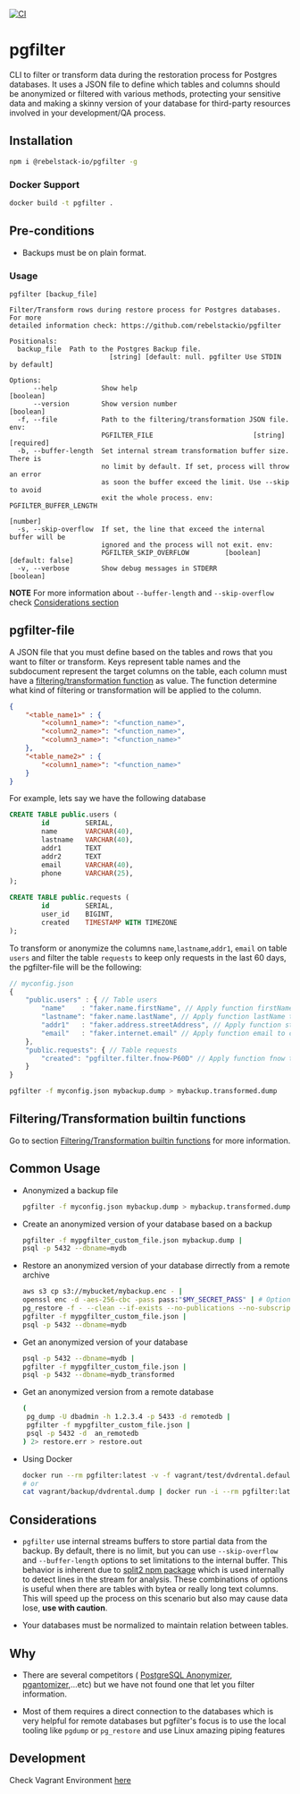 [![CI](https://github.com/rebelstackio/pgfilter/actions/workflows/build.yml/badge.svg)](https://github.com/rebelstackio/pgfilter/actions/workflows/build.yml)
# pgfilter

CLI to filter or transform data during the restoration process for Postgres databases.
It uses a JSON file to define which tables and columns should be anonymized or filtered with various methods, protecting your sensitive data and making a skinny version of your database for third-party resources involved in your development/QA process.

## Installation
```bash
npm i @rebelstack-io/pgfilter -g
```

### Docker Support
```bash
docker build -t pgfilter .
```

## Pre-conditions

- Backups must be on plain format.
### Usage

```
pgfilter [backup_file]

Filter/Transform rows during restore process for Postgres databases. For more
detailed information check: https://github.com/rebelstackio/pgfilter

Positionals:
  backup_file  Path to the Postgres Backup file.
                         [string] [default: null. pgfilter Use STDIN by default]

Options:
      --help           Show help                                       [boolean]
      --version        Show version number                             [boolean]
  -f, --file           Path to the filtering/transformation JSON file. env:
                       PGFILTER_FILE                         [string] [required]
  -b, --buffer-length  Set internal stream transformation buffer size. There is
                       no limit by default. If set, process will throw an error
                       as soon the buffer exceed the limit. Use --skip to avoid
                       exit the whole process. env: PGFILTER_BUFFER_LENGTH
                                                                        [number]
  -s, --skip-overflow  If set, the line that exceed the internal buffer will be
                       ignored and the process will not exit. env:
                       PGFILTER_SKIP_OVERFLOW         [boolean] [default: false]
  -v, --verbose        Show debug messages in STDERR                   [boolean]
```

__NOTE__ For more information about `--buffer-length` and `--skip-overflow` check [Considerations section](#considerations)
## pgfilter-file

A JSON file that you must define based on the tables and rows that you want to filter or transform. Keys represent table names and the subdocument represent the target columns on the table, each column must have a [filtering/transformation function](./docs/Functions.md) as value. The function determine what kind of filtering or transformation will be applied to the column.

```json
{
	"<table_name1>" : {
		"<column1_name>": "<function_name>",
		"<column2_name>": "<function_name>",
		"<column3_name>": "<function_name>"
	},
	"<table_name2>" : {
		"<column1_name>": "<function_name>"
	}
}
```

For example, lets say we have the following database

```sql
CREATE TABLE public.users (
		id         SERIAL,
		name       VARCHAR(40),
		lastname   VARCHAR(40),
		addr1      TEXT
		addr2      TEXT
		email      VARCHAR(40),
		phone      VARCHAR(25),
);

CREATE TABLE public.requests (
		id         SERIAL,
		user_id    BIGINT,
		created    TIMESTAMP WITH TIMEZONE
);
```

To transform or anonymize the columns `name`,`lastname`,`addr1`, `email` on table `users` and filter the table `requests` to keep only requests in the last 60 days, the pgfilter-file will be the following:

```javascript
// myconfig.json
{
	"public.users" : { // Table users
		"name"    : "faker.name.firstName", // Apply function firstName to column name
		"lastname": "faker.name.lastName", // Apply function lastName to column lastname
		"addr1"   : "faker.address.streetAddress", // Apply function streetAddress to column addr1
		"email"   : "faker.internet.email" // Apply function email to column email
	},
	"public.requests": { // Table requests
		"created": "pgfilter.filter.fnow-P60D" // Apply function fnow to column created for filtering rows
	}
}
```

```sh
pgfilter -f myconfig.json mybackup.dump > mybackup.transformed.dump
```
## Filtering/Transformation builtin functions

Go to section [Filtering/Transformation builtin functions](./docs/Functions.md) for more information.
## Common Usage

- Anonymized a backup file

	```bash
	pgfilter -f myconfig.json mybackup.dump > mybackup.transformed.dump
	```

- Create an anonymized version of your database based on a backup

	```bash
	pgfilter -f mypgfilter_custom_file.json mybackup.dump |
	psql -p 5432 --dbname=mydb
	```

- Restore an anonymized version of your database dirrectly from a remote archive

	```bash
	aws s3 cp s3://mybucket/mybackup.enc - |
	openssl enc -d -aes-256-cbc -pass pass:"$MY_SECRET_PASS" | # Optional Decrypt backup.
	pg_restore -f - --clean --if-exists --no-publications --no-subscriptions --no-comments |
	pgfilter -f mypgfilter_custom_file.json |
	psql -p 5432 --dbname=mydb
	```

- Get an anonymized version of your database

	```bash
	psql -p 5432 --dbname=mydb |
	pgfilter -f mypgfilter_custom_file.json |
	psql -p 5432 --dbname=mydb_transformed
	```

- Get an anonymized version from a remote database

	```bash
	(
	 pg_dump -U dbadmin -h 1.2.3.4 -p 5433 -d remotedb |
	 pgfilter -f mypgfilter_custom_file.json |
	 psql -p 5432 -d  an_remotedb
	) 2> restore.err > restore.out
	```

- Using Docker

	```bash
	docker run --rm pgfilter:latest -v -f vagrant/test/dvdrental.default.json  vagrant/backup/dvdrental.dump > test.dump
	# or
	cat vagrant/backup/dvdrental.dump | docker run -i --rm pgfilter:latest -v -f vagrant/test/dvdrental.default.json  > test.stdin.dump
	```
## Considerations

* `pgfilter` use internal streams buffers to store partial data from the backup. By default, there is no limit, but you can use  `--skip-overflow` and `--buffer-length` options to set limitations to the internal buffer. This behavior is inherent due to [split2 npm package](https://www.npmjs.com/package/split2) which is used internally to detect lines in the stream for analysis. These combinations of options is useful when there are tables with bytea or really long text columns. This will speed up the process on this scenario but also may cause data lose, **use with caution**.

* Your databases must be normalized to maintain relation between tables.

## Why

- There are several competitors ( [PostgreSQL Anonymizer](https://postgresql-anonymizer.readthedocs.io/en/stable/), [pgantomizer](https://github.com/asgeirrr/pgantomizer),...etc) but we have not found one that let you filter information.

- Most of them requires a direct connection to the databases which is very helpful for remote databases but pgfilter's focus is to use the local tooling like `pgdump` or `pg_restore` and use Linux amazing piping features

## Development

Check Vagrant Environment [here](./vagrant/README.md)

